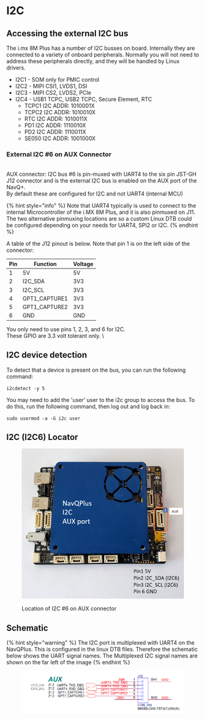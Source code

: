 # I2C

## Accessing the external I2C bus

The i.mx 8M Plus has a number of I2C busses on board. Internally they are connected to a variety of onboard peripherals. Normally you will not need to address these peripherals directly, and they will be handled by Linux drivers.

* I2C1 - SOM only for PMIC control
* I2C2 - MIPI CSI1, LVDS1, DSI
* I2C3 - MIPI CS2, LVDS2, PCIe
* I2C4 - USB1 TCPC, USB2 TCPC, Secure Element, RTC
  * TCPC1 I2C ADDR: 1010001X&#x20;
  * TCPC2 I2C ADDR: 1010010X
  * RTC I2C ADDR: 1010011X
  * PD1 I2C ADDR: 1110010X&#x20;
  * PD2 I2C ADDR: 1110011X&#x20;
  * SE050 I2C ADDR: 1001000X

### External I2C #6 on AUX Connector

\
AUX connector: I2C bus #6 is pin-muxed with UART4 to the six pin JST-GH J12 connector and is the external I2C bus is enabled on the AUX port of the NavQ+.\
By default these are configured for I2C and not UART4 (internal MCU)&#x20;

{% hint style="info" %}
Note that UART4 typically is used to connect to the internal Microcontroller of the i.MX 8M Plus, and it is also pinmuxed on J11. The two alternative pinmuxing locations are so a custom Linux DTB could be configured depending on your needs for UART4, SPI2 or I2C. &#x20;
{% endhint %}

A table of the J12  pinout is below. Note that pin 1 is on the left side of the connector:

| Pin | Function        | Voltage |
| --- | --------------- | ------- |
| 1   | 5V              | 5V      |
| 2   | I2C\_SDA        | 3V3     |
| 3   | I2C\_SCL        | 3V3     |
| 4   | GPT1\_CAPTURE1  | 3V3     |
| 5   | GPT1\_CAPTURE2  | 3V3     |
| 6   | GND             | GND     |

You only need to use pins 1, 2, 3, and 6 for I2C.\
These GPIO are 3.3 volt tolerant only. \


## I2C device detection

To detect that a device is present on the bus, you can run the following command:

```
i2cdetect -y 5
```

You may need to add the 'user' user to the i2c group to access the bus. To do this, run the following command, then log out and log back in:

```
sudo usermod -a -G i2c user
```

## I2C (I2C6) Locator

<figure><img src="../../.gitbook/assets/image (1) (1) (2).png" alt=""><figcaption><p>Location of I2C #6 on AUX connector</p></figcaption></figure>

## Schematic

{% hint style="warning" %}
The I2C port is multiplexed with UART4 on the NavQPlus. This is configured in the linux DTB files. Therefore the schematic below shows the UART signal names. The Multiplexed I2C signal names are shown on the far left of the image
{% endhint %}



<figure><img src="../../.gitbook/assets/image (13).png" alt=""><figcaption></figcaption></figure>

